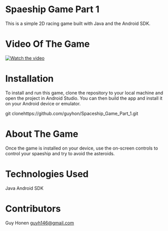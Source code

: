 # Spaeship Game Part 1
  This is a simple 2D racing game built with Java and the Android SDK.
  

# Video Of The Game
 [![Watch the video](https://ibb.co/sgQ1tL9.jpg)](https://ibb.co/sgQ1tL9)
  

# Installation
  To install and run this game, clone the repository to your local machine and open the project in Android Studio. You can then build the app and install it on your      Android device or emulator.

  git clonehttps://github.com/guyhon/Spaceship_Game_Part_1.git

# About The Game
  Once the game is installed on your device,  use the on-screen controls to control your spaeship and try to avoid the asteroids. 

# Technologies Used
  Java
  Android SDK

# Contributors
  Guy Honen guyh146@gmail.com
